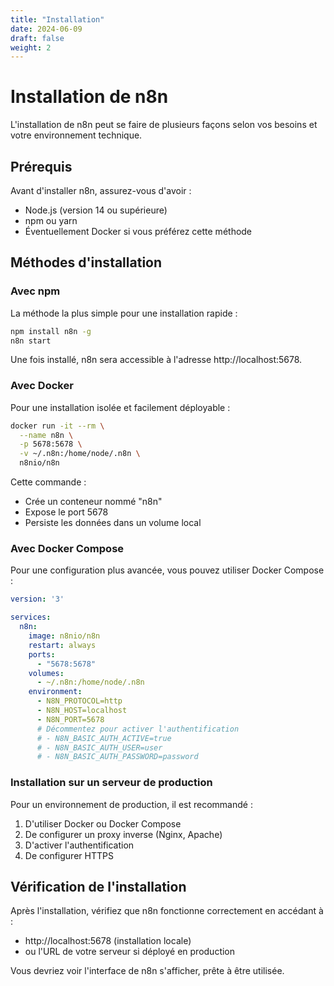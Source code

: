 ```yaml
---
title: "Installation"
date: 2024-06-09
draft: false
weight: 2
---
```


# Installation de n8n

L'installation de n8n peut se faire de plusieurs façons selon vos besoins et votre environnement technique.

## Prérequis

Avant d'installer n8n, assurez-vous d'avoir :

- Node.js (version 14 ou supérieure)
- npm ou yarn
- Éventuellement Docker si vous préférez cette méthode

## Méthodes d'installation

### Avec npm

La méthode la plus simple pour une installation rapide :

```bash
npm install n8n -g
n8n start
```

Une fois installé, n8n sera accessible à l'adresse http://localhost:5678.

### Avec Docker

Pour une installation isolée et facilement déployable :

```bash
docker run -it --rm \
  --name n8n \
  -p 5678:5678 \
  -v ~/.n8n:/home/node/.n8n \
  n8nio/n8n
```

Cette commande :
- Crée un conteneur nommé "n8n"
- Expose le port 5678
- Persiste les données dans un volume local

### Avec Docker Compose

Pour une configuration plus avancée, vous pouvez utiliser Docker Compose :

```yaml
version: '3'

services:
  n8n:
    image: n8nio/n8n
    restart: always
    ports:
      - "5678:5678"
    volumes:
      - ~/.n8n:/home/node/.n8n
    environment:
      - N8N_PROTOCOL=http
      - N8N_HOST=localhost
      - N8N_PORT=5678
      # Décommentez pour activer l'authentification
      # - N8N_BASIC_AUTH_ACTIVE=true
      # - N8N_BASIC_AUTH_USER=user
      # - N8N_BASIC_AUTH_PASSWORD=password
```

### Installation sur un serveur de production

Pour un environnement de production, il est recommandé :

1. D'utiliser Docker ou Docker Compose
2. De configurer un proxy inverse (Nginx, Apache)
3. D'activer l'authentification
4. De configurer HTTPS

## Vérification de l'installation

Après l'installation, vérifiez que n8n fonctionne correctement en accédant à :
- http://localhost:5678 (installation locale)
- ou l'URL de votre serveur si déployé en production

Vous devriez voir l'interface de n8n s'afficher, prête à être utilisée.
